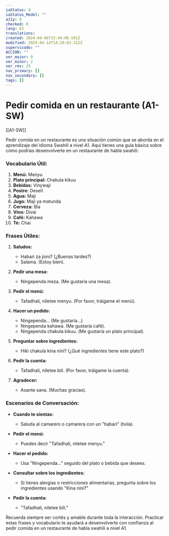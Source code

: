 ```yaml
---
iaStatus: 0
iaStatus_Model: ""
a11y: 0
checked: 0
lang: ES
translations: 
created: 2024-04-06T23:49:00.591Z
modified: 2024-04-14T14:29:03.312Z
supervisado: ""
ACCION: ""
ver_major: 0
ver_minor: 2
ver_rev: 25
nav_primary: []
nav_secondary: []
tags: []
---
```

# Pedir comida en un restaurante (A1-SW)

[[A1-SW]]

Pedir comida en un restaurante es una situación común que se aborda en el aprendizaje del idioma Swahili a nivel A1. Aquí tienes una guía básica sobre cómo podrías desenvolverte en un restaurante de habla swahili:

### Vocabulario Útil:

1. **Menú:** Menyu
2. **Plato principal:** Chakula kikuu
3. **Bebidas:** Vinywaji
4. **Postre:** Deseti
5. **Agua:** Maji
6. **Jugo:** Maji ya matunda
7. **Cerveza:** Bia
8. **Vino:** Divai
9. **Café:** Kahawa
10. **Té:** Chai

### Frases Útiles:

1. **Saludos:**
   - Habari za jioni? (¿Buenas tardes?)
   - Salama. (Estoy bien).

2. **Pedir una mesa:**
   - Ningependa meza. (Me gustaría una mesa).

3. **Pedir el menú:**
   - Tafadhali, niletee menyu. (Por favor, tráigame el menú).

4. **Hacer un pedido:**
   - Ningependa... (Me gustaría...)
   - Ningependa kahawa. (Me gustaría café).
   - Ningependa chakula kikuu. (Me gustaría un plato principal).

5. **Preguntar sobre ingredientes:**
   - Hiki chakula kina nini? (¿Qué ingredientes tiene este plato?)

6. **Pedir la cuenta:**
   - Tafadhali, niletee bili. (Por favor, tráigame la cuenta).

7. **Agradecer:**
   - Asante sana. (Muchas gracias).

### Escenarios de Conversación:

- **Cuando te sientas:**
  - Saluda al camarero o camarera con un "habari" (hola).

- **Pedir el menú:**
  - Puedes decir "Tafadhali, niletee menyu."

- **Hacer el pedido:**
  - Usa "Ningependa..." seguido del plato o bebida que desees.

- **Consultar sobre los ingredientes:**
  - Si tienes alergias o restricciones alimentarias, pregunta sobre los ingredientes usando "Kina nini?"

- **Pedir la cuenta:**
  - "Tafadhali, niletee bili."

Recuerda siempre ser cortés y amable durante toda la interacción. Practicar estas frases y vocabulario te ayudará a desenvolverte con confianza al pedir comida en un restaurante de habla swahili a nivel A1.